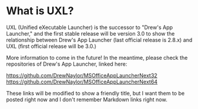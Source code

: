 # What is UXL?

UXL (Unified eXecutable Launcher) is the successor to "Drew's App Launcher," and the first stable release will be version 3.0 to show the relationship between Drew's App Launcher (last official release is 2.8.x) and UXL (first official release will be 3.0.)


More information to come in the future! In the meantime, please check the repositories of Drew's App Launcher, linked here:

https://github.com/DrewNaylor/MSOfficeAppLauncherNext32
https://github.com/DrewNaylor/MSOfficeAppLauncherNext64

These links will be modified to show a friendly title, but I want them to be posted right now and I don't remember Markdown links right now.
